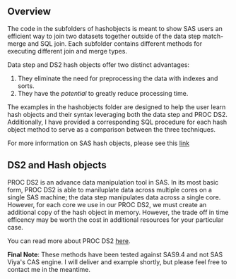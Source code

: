 ## Overview

The code in the subfolders of hashobjects is meant to show SAS users an efficient way to join two datasets together outside of the data step match-merge and SQL join.  Each subfolder contains different methods for executing different join and merge types.
   
Data step and DS2 hash objects offer two distinct advantages:    
   1) They eliminate the need for preprocessing the data with indexes and sorts.     
   2) They have the <i>potential</i> to greatly reduce processing time.  

The examples in the hashobjects folder are designed to help the user learn hash objects and their syntax leveraging both the data step and PROC DS2.  Additionally, I have provided a corresponding SQL procedure for each hash object method to serve as a comparison between the three techniques.  


For more information on SAS hash objects, please see this <a href='https://support.sas.com/documentation/cdl/en/lecompobjref/69740/HTML/default/viewer.htm#p0ae2of2fa94xmn1bajgqxczla8u.htm'>link</a>

## DS2 and Hash objects
PROC DS2 is an advance data manipulation tool in SAS.  In its most basic form, PROC DS2 is able to maniluplate data across multiple cores on a single SAS machine; the data step manipulates data across a single core.  However, for each core we use in our PROC DS2, we must create an additional copy of the hash object in memory.  However, the trade off in time efficency may be worth the cost in additional resources for your particular case.  

You can read more about PROC DS2 <a href='https://support.sas.com/documentation/cdl/en/ds2ref/69739/HTML/default/viewer.htm'>here</a>.

<b>Final Note</b>:  These methods have been tested against SAS9.4 and not SAS Viya's CAS engine.  I will deliver and example shortly, but please feel free to contact me in the meantime.
